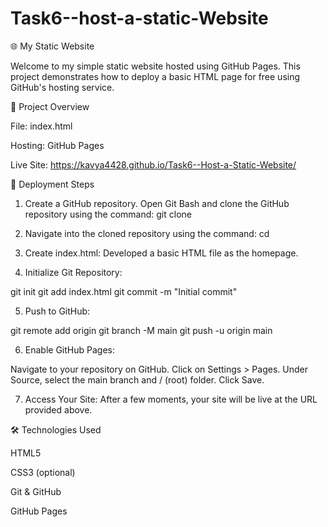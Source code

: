 # Task6--host-a-static-Website
🌐 My Static Website

Welcome to my simple static website hosted using GitHub Pages. This project demonstrates how to deploy a basic HTML page for free using GitHub's hosting service.

📄 Project Overview

File: index.html

Hosting: GitHub Pages

Live Site: https://kavya4428.github.io/Task6--Host-a-Static-Website/

🚀 Deployment Steps

1. Create a GitHub repository.
Open Git Bash and clone the GitHub repository using the command:
git clone <repository-url>

2. Navigate into the cloned repository using the command:
cd <repository-name>

3. Create index.html:
Developed a basic HTML file as the homepage.

4. Initialize Git Repository:

git init
git add index.html
git commit -m "Initial commit"

5. Push to GitHub:

git remote add origin 
git branch -M main
git push -u origin main

6. Enable GitHub Pages:

Navigate to your repository on GitHub.
Click on Settings > Pages.
Under Source, select the main branch and / (root) folder.
Click Save.

7. Access Your Site:
After a few moments, your site will be live at the URL provided above.

🛠 Technologies Used

HTML5

CSS3 (optional)

Git & GitHub

GitHub Pages
